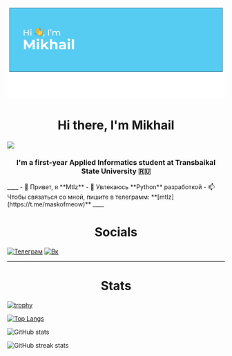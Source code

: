 <img src="header.png" alt="альтернативный текст">

<h1 align="center">Hi there, I'm Mikhail</h1>
<img align="center" src="https://github.com/blackcater/blackcater/raw/main/images/Hi.gif" height="32"/></h1>
<h3 align="center">I'm a first-year Applied Informatics student at Transbaikal State University 🇷🇺</h3>
____
- 👋 Привет, я **Mtlz**
- 👀 Увлекаюсь **Python** разработкой
- 📫 Чтобы связаться со мной, пишите в телеграмм: **[mtlz](https://t.me/maskofmeow)**
____

<h1 align="center">Socials</h3>

[<img src='https://upload.wikimedia.org/wikipedia/commons/thumb/8/83/Telegram_2019_Logo.svg/512px-Telegram_2019_Logo.svg.png' alt='Телеграм' height='40'>](https://t.me/maskofmeow)
[<img src='https://upload.wikimedia.org/wikipedia/commons/2/21/VK.com-logo.svg' alt='Вк' height='40'>](https://vk.com/mshqqqqq)  


____

<h1 align="center">Stats</h3>


[![trophy](https://github-profile-trophy.vercel.app/?username=mshqq)](https://github.com/ryo-ma/github-profile-trophy)

[![Top Langs](https://github-readme-stats.vercel.app/api/top-langs/?username=mshqq)](https://github.com/anuraghazra/github-readme-stats)

![GitHub stats](https://github-readme-stats.vercel.app/api?username=mshqq&show_icons=true)  

![GitHub streak stats](https://github-readme-streak-stats.herokuapp.com/?user=mshqq)  
